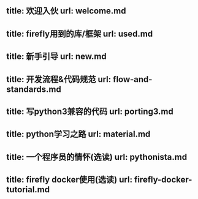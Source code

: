 title: 欢迎入伙
url: welcome.md
-------
title: firefly用到的库/框架
url: used.md
-------
title: 新手引导
url: new.md
-------
title: 开发流程&代码规范
url: flow-and-standards.md
-------
title: 写python3兼容的代码
url: porting3.md
-------
title: python学习之路
url: material.md
-------
title: 一个程序员的情怀(选读)
url: pythonista.md
-------
title: firefly docker使用(选读)
url: firefly-docker-tutorial.md
-------
